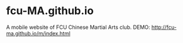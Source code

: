 # fcu-MA.github.io
A mobile website of FCU Chinese Martial Arts club.
DEMO: http://fcu-ma.github.io/m/index.html
